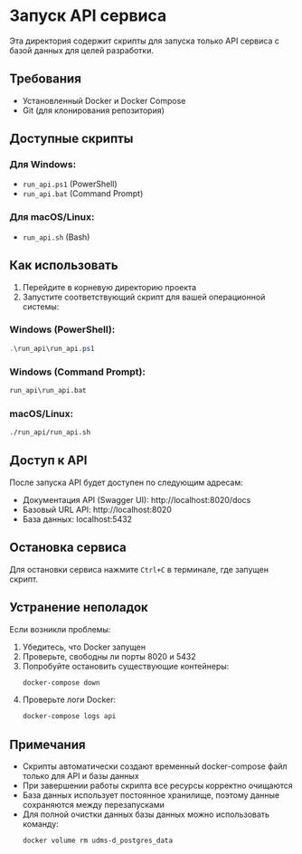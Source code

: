 # Запуск API сервиса

Эта директория содержит скрипты для запуска только API сервиса с базой данных для целей разработки.

## Требования

- Установленный Docker и Docker Compose
- Git (для клонирования репозитория)

## Доступные скрипты

### Для Windows:
- `run_api.ps1` (PowerShell)
- `run_api.bat` (Command Prompt)

### Для macOS/Linux:
- `run_api.sh` (Bash)

## Как использовать

1. Перейдите в корневую директорию проекта
2. Запустите соответствующий скрипт для вашей операционной системы:

### Windows (PowerShell):
```powershell
.\run_api\run_api.ps1
```

### Windows (Command Prompt):
```cmd
run_api\run_api.bat
```

### macOS/Linux:
```bash
./run_api/run_api.sh
```

## Доступ к API

После запуска API будет доступен по следующим адресам:
- Документация API (Swagger UI): http://localhost:8020/docs
- Базовый URL API: http://localhost:8020
- База данных: localhost:5432

## Остановка сервиса

Для остановки сервиса нажмите `Ctrl+C` в терминале, где запущен скрипт.

## Устранение неполадок

Если возникли проблемы:

1. Убедитесь, что Docker запущен
2. Проверьте, свободны ли порты 8020 и 5432
3. Попробуйте остановить существующие контейнеры:
   ```bash
   docker-compose down
   ```
4. Проверьте логи Docker:
   ```bash
   docker-compose logs api
   ```

## Примечания

- Скрипты автоматически создают временный docker-compose файл только для API и базы данных
- При завершении работы скрипта все ресурсы корректно очищаются
- База данных использует постоянное хранилище, поэтому данные сохраняются между перезапусками
- Для полной очистки данных базы данных можно использовать команду:
  ```bash
  docker volume rm udms-d_postgres_data
  ``` 